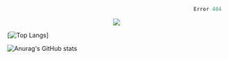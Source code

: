 ```python
                                                            Error 404   :(
```

<p align="center">
  <a href="https://skillicons.dev">
    <img src="https://skillicons.dev/icons?i=py,ts,rust,java" />
  </a>
</p>

[![Top Langs](https://github-readme-stats.vercel.app/api/top-langs/?username=Kernel-rb)]

![Anurag's GitHub stats](https://github-readme-stats.vercel.app/api?username=Kernel-rb&show_icons=true&theme=radical)
